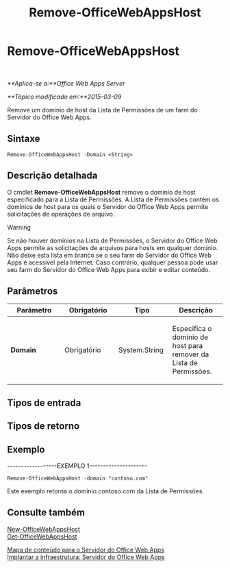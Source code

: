 ﻿---
title: Remove-OfficeWebAppsHost
TOCTitle: Remove-OfficeWebAppsHost
ms:assetid: d0f7b5c2-da0f-421a-8478-c39b247c3ac5
ms:mtpsurl: https://technet.microsoft.com/pt-br/library/JJ219453(v=office.15)
ms:contentKeyID: 49647131
ms.date: 12/18/2017
mtps_version: v=office.15
ms.translationtype: HT
---

# Remove-OfficeWebAppsHost

 

_**Aplica-se a:**Office Web Apps Server_

_**Tópico modificado em:**2015-03-09_

Remove um domínio de host da Lista de Permissões de um farm do Servidor do Office Web Apps.

## Sintaxe

    Remove-OfficeWebAppsHost -Domain <String>

## Descrição detalhada

O cmdlet **Remove-OfficeWebAppsHost** remove o domínio de host especificado para a Lista de Permissões. A Lista de Permissões contém os domínios de host para os quais o Servidor do Office Web Apps permite solicitações de operações de arquivo.


> [!WARNING]
> Se não houver domínios na Lista de Permissões, o Servidor do Office Web Apps permite as solicitações de arquivos para hosts em qualquer domínio. Não deixe esta lista em branco se o seu farm do Servidor do Office Web Apps é acessível pela Internet. Caso contrário, qualquer pessoa pode usar seu farm do Servidor do Office Web Apps para exibir e editar conteúdo.



## Parâmetros


<table>
<colgroup>
<col style="width: 25%" />
<col style="width: 25%" />
<col style="width: 25%" />
<col style="width: 25%" />
</colgroup>
<thead>
<tr class="header">
<th>Parâmetro</th>
<th>Obrigatório</th>
<th>Tipo</th>
<th>Descrição</th>
</tr>
</thead>
<tbody>
<tr class="odd">
<td><p><strong>Domain</strong></p></td>
<td><p>Obrigatório</p></td>
<td><p>System.String</p></td>
<td><p>Especifica o domínio de host para remover da Lista de Permissões.</p></td>
</tr>
</tbody>
</table>


## Tipos de entrada

## Tipos de retorno

## Exemplo

\------------------EXEMPLO 1---------------------

    Remove-OfficeWebAppsHost -domain "contoso.com"

Este exemplo retorna o domínio contoso.com da Lista de Permissões.

## Consulte também


[New-OfficeWebAppsHost](new-officewebappshost.md)  
[Get-OfficeWebAppsHost](get-officewebappshost.md)  


[Mapa de conteúdo para o Servidor do Office Web Apps](content-roadmap-for-office-web-apps-server.md)  
[Implantar a infraestrutura: Servidor do Office Web Apps](deploy-the-infrastructure-office-web-apps-server.md)  
  

[](deploy-the-infrastructure-office-web-apps-server.md)

